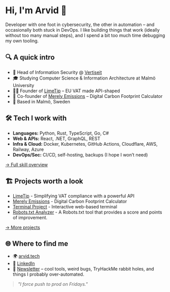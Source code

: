 # Hi, I'm Arvid 👋

Developer with one foot in cybersecurity, the other in automation – and occasionally both stuck in DevOps. I like building things that work (ideally without too many manual steps), and I spend a bit too much time debugging my own tooling.

## 🔍 A quick intro

- 💼 Head of Information Security @ [Vertiseit](https://vertiseit.com)
- 🎓 Studying Computer Science & Information Architecture at Malmö University
- 🍋‍🟩 Founder of [LimeTip](https://limetip.com) – EU VAT made API-shaped
- 🌱 Co-founder of [Merely Emissions](https://merelyemissions.com) – Digital Carbon Footprint Calculator
- 📍 Based in Malmö, Sweden

## 🛠 Tech I work with

- **Languages:** Python, Rust, TypeScript, Go, C#
- **Web & APIs:** React, .NET, GraphQL, REST
- **Infra & Cloud:** Docker, Kubernetes, GitHub Actions, Cloudflare, AWS, Railway, Azure
- **DevOps/Sec:** CI/CD, self-hosting, backups (I hope I won’t need)

[→ Full skill overview](./detailed-skills.md)

## 🏗 Projects worth a look

- [LimeTip](https://limetip.com) - Simplifying VAT compliance with a powerful API
- [Merely Emissions](https://merelyemissions.com) - Digital Carbon Footprint Calculator
- [Terminal Project](https://terminal-portfolio.arvid.tech) - Interactive web-based terminal
- [Robots.txt Analyzer](https://robots-txt.arvid.tech) - A Robots.txt tool that provides a score and points of improvement.

[→ More projects](https://arvid.tech/works/#:~:text=and%20Web%20Applications.-,detailed%20insights,-terminal-portfolio.arvid)

## 🌐 Where to find me

- 🌍 [arvid.tech](https://arvid.tech)
- 💼 [LinkedIn](https://linkedin.com/in/arvid-berndtsson)
- 📨 [Newsletter](https://arvid.tech/#/portal/) – cool tools, weird bugs, TryHackMe rabbit holes, and things I probably over-automated.

> *"I force push to prod on Fridays."*
